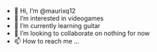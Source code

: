 - 👋 Hi, I’m @maurixq12
- 👀 I’m interested in videogames
- 🌱 I’m currently learning guitar
- 💞️ I’m looking to collaborate on nothing for now
- 📫 How to reach me ...

<!---
maurixq12/maurixq12 is a ✨ special ✨ repository because its `README.md` (this file) appears on your GitHub profile.
You can click the Preview link to take a look at your changes.
--->
